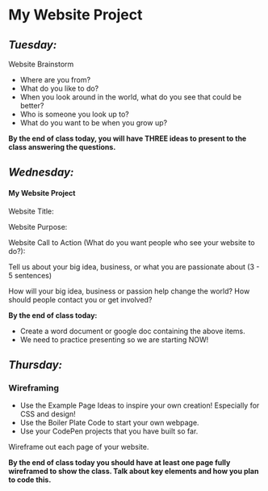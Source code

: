 # **My Website Project**

## ***Tuesday:***

Website Brainstorm

- Where are you from?
- What do you like to do?
- When you look around in the world, what do you see that could be better?
- Who is someone you look up to?
- What do you want to be when you grow up?

**By the end of class today, you will have THREE ideas to present to the class answering the questions.**



## ***Wednesday:***

#### **My Website Project**

Website Title:

Website Purpose:

Website Call to Action (What do you want people who see your website to do?):

Tell us about your big idea, business, or what you are passionate about (3 - 5 sentences)

How will your big idea, business or passion help change the world?
How should people contact you or get involved?

**By the end of class today:**
- Create a word document or google doc containing the above items.
- We need to practice presenting so we are starting NOW! 

## ***Thursday:***

### **Wireframing**
- Use the Example Page Ideas to inspire your own creation! Especially for CSS and design!
- Use the Boiler Plate Code to start your own webpage.
- Use your CodePen projects that you have built so far.

Wireframe out each page of your website. 

**By the end of class today you should have at least one page fully wireframed to show the class.  Talk about key elements and how you plan to code this.**

